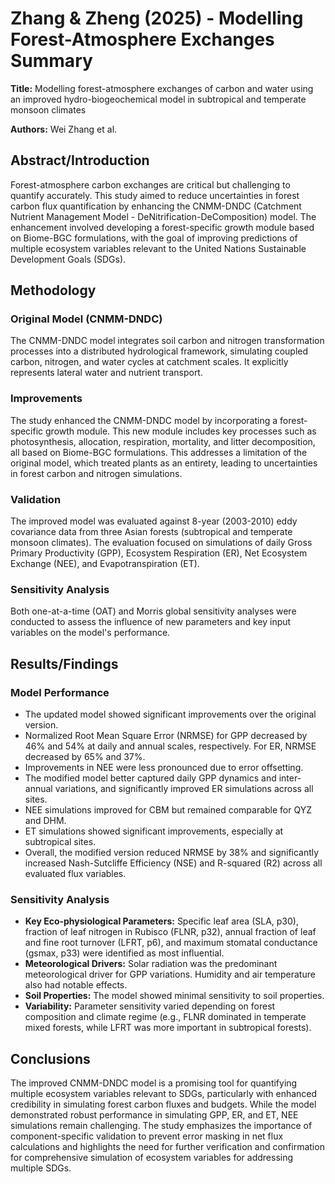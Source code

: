 # Zhang & Zheng (2025) - Modelling Forest-Atmosphere Exchanges Summary

**Title:** Modelling forest-atmosphere exchanges of carbon and water using an improved hydro-biogeochemical model in subtropical and temperate monsoon climates

**Authors:** Wei Zhang et al.

## Abstract/Introduction
Forest-atmosphere carbon exchanges are critical but challenging to quantify accurately. This study aimed to reduce uncertainties in forest carbon flux quantification by enhancing the CNMM-DNDC (Catchment Nutrient Management Model - DeNitrification-DeComposition) model. The enhancement involved developing a forest-specific growth module based on Biome-BGC formulations, with the goal of improving predictions of multiple ecosystem variables relevant to the United Nations Sustainable Development Goals (SDGs).

## Methodology

### Original Model (CNMM-DNDC)
The CNMM-DNDC model integrates soil carbon and nitrogen transformation processes into a distributed hydrological framework, simulating coupled carbon, nitrogen, and water cycles at catchment scales. It explicitly represents lateral water and nutrient transport.

### Improvements
The study enhanced the CNMM-DNDC model by incorporating a forest-specific growth module. This new module includes key processes such as photosynthesis, allocation, respiration, mortality, and litter decomposition, all based on Biome-BGC formulations. This addresses a limitation of the original model, which treated plants as an entirety, leading to uncertainties in forest carbon and nitrogen simulations.

### Validation
The improved model was evaluated against 8-year (2003-2010) eddy covariance data from three Asian forests (subtropical and temperate monsoon climates). The evaluation focused on simulations of daily Gross Primary Productivity (GPP), Ecosystem Respiration (ER), Net Ecosystem Exchange (NEE), and Evapotranspiration (ET).

### Sensitivity Analysis
Both one-at-a-time (OAT) and Morris global sensitivity analyses were conducted to assess the influence of new parameters and key input variables on the model's performance.

## Results/Findings

### Model Performance
- The updated model showed significant improvements over the original version.
- Normalized Root Mean Square Error (NRMSE) for GPP decreased by 46% and 54% at daily and annual scales, respectively. For ER, NRMSE decreased by 65% and 37%.
- Improvements in NEE were less pronounced due to error offsetting.
- The modified model better captured daily GPP dynamics and inter-annual variations, and significantly improved ER simulations across all sites.
- NEE simulations improved for CBM but remained comparable for QYZ and DHM.
- ET simulations showed significant improvements, especially at subtropical sites.
- Overall, the modified version reduced NRMSE by 38% and significantly increased Nash-Sutcliffe Efficiency (NSE) and R-squared (R2) across all evaluated flux variables.

### Sensitivity Analysis
- **Key Eco-physiological Parameters:** Specific leaf area (SLA, p30), fraction of leaf nitrogen in Rubisco (FLNR, p32), annual fraction of leaf and fine root turnover (LFRT, p6), and maximum stomatal conductance (gsmax, p33) were identified as most influential.
- **Meteorological Drivers:** Solar radiation was the predominant meteorological driver for GPP variations. Humidity and air temperature also had notable effects.
- **Soil Properties:** The model showed minimal sensitivity to soil properties.
- **Variability:** Parameter sensitivity varied depending on forest composition and climate regime (e.g., FLNR dominated in temperate mixed forests, while LFRT was more important in subtropical forests).

## Conclusions
The improved CNMM-DNDC model is a promising tool for quantifying multiple ecosystem variables relevant to SDGs, particularly with enhanced credibility in simulating forest carbon fluxes and budgets. While the model demonstrated robust performance in simulating GPP, ER, and ET, NEE simulations remain challenging. The study emphasizes the importance of component-specific validation to prevent error masking in net flux calculations and highlights the need for further verification and confirmation for comprehensive simulation of ecosystem variables for addressing multiple SDGs.